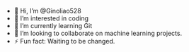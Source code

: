 - 👋 Hi, I’m @Ginoliao528
- 👀 I’m interested in coding
- 🌱 I’m currently learning Git
- 💞️ I’m looking to collaborate on machine learning projects.
- ⚡ Fun fact: Waiting to be changed.

<!---
Ginoliao528/Ginoliao528 is a ✨ special ✨ repository because its `README.md` (this file) appears on your GitHub profile.
You can click the Preview link to take a look at your changes.
--->
